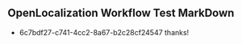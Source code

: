 ## OpenLocalization Workflow Test MarkDown
* 6c7bdf27-c741-4cc2-8a67-b2c28cf24547 thanks!

<!--HONumber=Jan17_HO1-->


